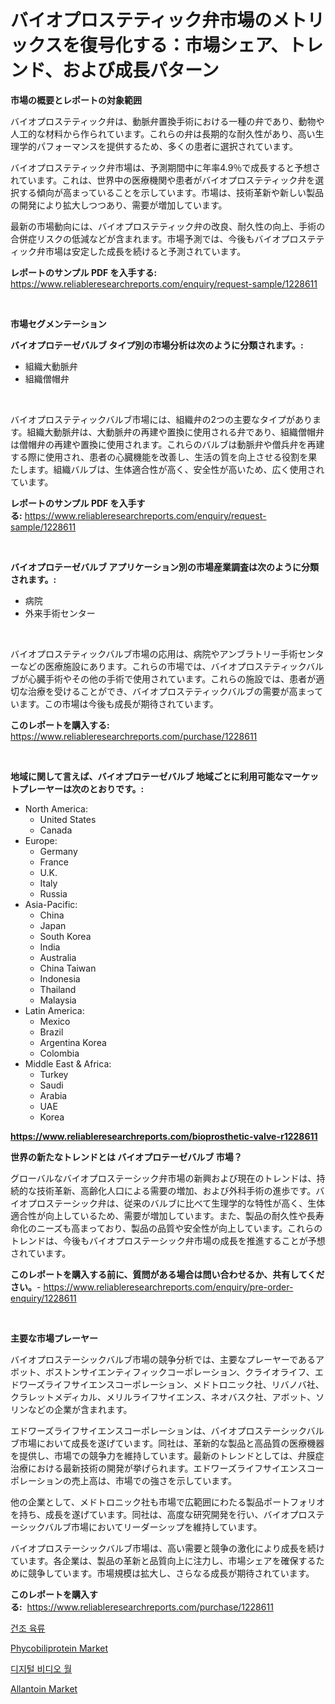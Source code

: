 <p><h1>バイオプロステティック弁市場のメトリックスを復号化する：市場シェア、トレンド、および成長パターン</h1></p><p><strong>市場の概要とレポートの対象範囲</strong></p>
<p><p>バイオプロステティック弁は、動脈弁置換手術における一種の弁であり、動物や人工的な材料から作られています。これらの弁は長期的な耐久性があり、高い生理学的パフォーマンスを提供するため、多くの患者に選択されています。</p><p>バイオプロステティック弁市場は、予測期間中に年率4.9％で成長すると予想されています。これは、世界中の医療機関や患者がバイオプロステティック弁を選択する傾向が高まっていることを示しています。市場は、技術革新や新しい製品の開発により拡大しつつあり、需要が増加しています。</p><p>最新の市場動向には、バイオプロステティック弁の改良、耐久性の向上、手術の合併症リスクの低減などが含まれます。市場予測では、今後もバイオプロステティック弁市場は安定した成長を続けると予測されています。</p></p>
<p><strong>レポートのサンプル PDF を入手する:</strong> <a href="https://www.reliableresearchreports.com/enquiry/request-sample/1228611">https://www.reliableresearchreports.com/enquiry/request-sample/1228611</a></p>
<p>&nbsp;</p>
<p><strong>市場セグメンテーション</strong></p>
<p><strong>バイオプロテーゼバルブ タイプ別の市場分析は次のように分類されます。:</strong></p>
<p><ul><li>組織大動脈弁</li><li>組織僧帽弁</li></ul></p>
<p>&nbsp;</p>
<p><p>バイオプロステティックバルブ市場には、組織弁の2つの主要なタイプがあります。組織大動脈弁は、大動脈弁の再建や置換に使用される弁であり、組織僧帽弁は僧帽弁の再建や置換に使用されます。これらのバルブは動脈弁や僧兵弁を再建する際に使用され、患者の心臓機能を改善し、生活の質を向上させる役割を果たします。組織バルブは、生体適合性が高く、安全性が高いため、広く使用されています。</p></p>
<p><strong>レポートのサンプル PDF を入手する:</strong>&nbsp;<a href="https://www.reliableresearchreports.com/enquiry/request-sample/1228611">https://www.reliableresearchreports.com/enquiry/request-sample/1228611</a></p>
<p>&nbsp;</p>
<p><strong> バイオプロテーゼバルブ アプリケーション別の市場産業調査は次のように分類されます。:</strong></p>
<p><ul><li>病院</li><li>外来手術センター</li></ul></p>
<p>&nbsp;</p>
<p><p>バイオプロステティックバルブ市場の応用は、病院やアンブラトリー手術センターなどの医療施設にあります。これらの市場では、バイオプロステティックバルブが心臓手術やその他の手術で使用されています。これらの施設では、患者が適切な治療を受けることができ、バイオプロステティックバルブの需要が高まっています。この市場は今後も成長が期待されています。</p></p>
<p><strong>このレポートを購入する:</strong>&nbsp; <a href="https://www.reliableresearchreports.com/purchase/1228611">https://www.reliableresearchreports.com/purchase/1228611</a></p>
<p>&nbsp;</p>
<p><strong>地域に関して言えば、バイオプロテーゼバルブ 地域ごとに利用可能なマーケットプレーヤーは次のとおりです。:</strong></p>
<p><ul>
    <li>
        North America:
        <ul>
            <li>United States</li>
            <li>Canada</li>
        </ul>
    </li>
    <li>
        Europe:
        <ul>
            <li>Germany</li>
            <li>France</li>
            <li>U.K.</li>
            <li>Italy</li>
            <li>Russia</li>
        </ul>
    </li>
    <li>
        Asia-Pacific:
        <ul>
            <li>China</li>
            <li>Japan</li>
            <li>South Korea</li>
            <li>India</li>
            <li>Australia</li>
            <li>China Taiwan</li>
            <li>Indonesia</li>
            <li>Thailand</li>
            <li>Malaysia</li>
        </ul>
    </li>
    <li>
        Latin America:
        <ul>
            <li>Mexico</li>
            <li>Brazil</li>
            <li>Argentina Korea</li>
            <li>Colombia</li>
        </ul>
    </li>
    <li>
        Middle East & Africa:
        <ul>
            <li>Turkey</li>
            <li>Saudi</li>
            <li>Arabia</li>
            <li>UAE</li>
            <li>Korea</li>
        </ul>
    </li>
    </ul></p>
<p><strong><a href="https://www.reliableresearchreports.com/bioprosthetic-valve-r1228611">https://www.reliableresearchreports.com/bioprosthetic-valve-r1228611</a></strong>&nbsp;</p>
<p><strong>世界の新たなトレンドとは バイオプロテーゼバルブ 市場？</strong></p>
<p><p>グローバルなバイオプロステーシック弁市場の新興および現在のトレンドは、持続的な技術革新、高齢化人口による需要の増加、および外科手術の進歩です。バイオプロステーシック弁は、従来のバルブに比べて生理学的な特性が高く、生体適合性が向上しているため、需要が増加しています。また、製品の耐久性や長寿命化のニーズも高まっており、製品の品質や安全性が向上しています。これらのトレンドは、今後もバイオプロステーシック弁市場の成長を推進することが予想されています。</p></p>
<p><strong>このレポートを購入する前に、質問がある場合は問い合わせるか、共有してください。</strong>- <a href="https://www.reliableresearchreports.com/enquiry/pre-order-enquiry/1228611">https://www.reliableresearchreports.com/enquiry/pre-order-enquiry/1228611</a></p>
<p>&nbsp;</p>
<p><strong>主要な市場プレーヤー</strong></p>
<p><p>バイオプロステーシックバルブ市場の競争分析では、主要なプレーヤーであるアボット、ボストンサイエンティフィックコーポレーション、クライオライフ、エドワーズライフサイエンスコーポレーション、メドトロニック社、リバノバ社、クラレットメディカル、メリルライフサイエンス、ネオバスク社、アボット、ソリンなどの企業が含まれます。</p><p>エドワーズライフサイエンスコーポレーションは、バイオプロステーシックバルブ市場において成長を遂げています。同社は、革新的な製品と高品質の医療機器を提供し、市場での競争力を維持しています。最新のトレンドとしては、弁膜症治療における最新技術の開発が挙げられます。エドワーズライフサイエンスコーポレーションの売上高は、市場での強さを示しています。</p><p>他の企業として、メドトロニック社も市場で広範囲にわたる製品ポートフォリオを持ち、成長を遂げています。同社は、高度な研究開発を行い、バイオプロステーシックバルブ市場においてリーダーシップを維持しています。</p><p>バイオプロステーシックバルブ市場は、高い需要と競争の激化により成長を続けています。各企業は、製品の革新と品質向上に注力し、市場シェアを確保するために競争しています。市場規模は拡大し、さらなる成長が期待されています。</p></p>
<p><strong>このレポートを購入する:</strong>&nbsp;&nbsp;<a href="https://www.reliableresearchreports.com/purchase/1228611">https://www.reliableresearchreports.com/purchase/1228611</a></p>
<p><p><a href="https://github.com/CorEmtymerich56566/Market-Research-Report-List-1/blob/main/607385631930.md">건조 육류</a></p><p><a href="https://www.linkedin.com/pulse/phycobiliprotein-market-size-2024-2031-global-industrial-wzloc?trackingId=A6KcbprCiLadRe%2BYR4jZTw%3D%3D">Phycobiliprotein Market</a></p><p><a href="https://github.com/GabrielBlanda5656/Market-Research-Report-List-1/blob/main/955154131894.md">디지털 비디오 월</a></p><p><a href="https://www.linkedin.com/pulse/allantoin-market-centers-aspects-growth-share-opportunity-projected-f6fie?trackingId=jcZEzzkZ4ER1kDcXIy6Iow%3D%3D">Allantoin Market</a></p></p>